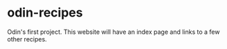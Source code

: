 # odin-recipes

Odin's first project. This website will have an index page and links to a few other recipes.